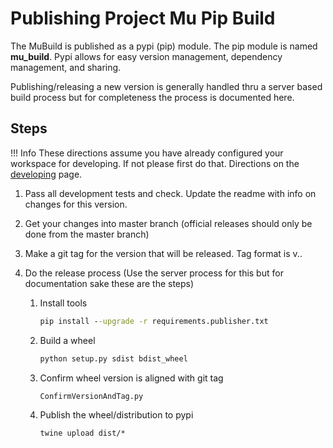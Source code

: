 # Publishing Project Mu Pip Build

The MuBuild is published as a pypi (pip) module.  The pip module is named __mu_build__.  Pypi allows for easy version management, dependency management, and sharing.

Publishing/releasing a new version is generally handled thru a server based build process but for completeness the process is documented here.

## Steps

!!! Info
    These directions assume you have already configured your workspace for developing.  If not please first do that.  Directions on the [developing](developing.md) page.

1. Pass all development tests and check. Update the readme with info on changes for this version.
2. Get your changes into master branch (official releases should only be done from the master branch)
3. Make a git tag for the version that will be released.  Tag format is v<Major>.<Minor>.<Patch>
4. Do the release process (Use the server process for this but for documentation sake these are the steps)

    1. Install tools
        ``` cmd
        pip install --upgrade -r requirements.publisher.txt
        ```
    2. Build a wheel
        ``` cmd
        python setup.py sdist bdist_wheel
        ```
    3. Confirm wheel version is aligned with git tag
        ``` cmd
        ConfirmVersionAndTag.py
        ```
    4. Publish the wheel/distribution to pypi
        ``` cmd
        twine upload dist/*
        ```

